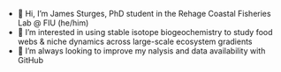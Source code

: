- 👋 Hi, I’m James Sturges, PhD student in the Rehage Coastal Fisheries Lab @ FIU (he/him)
- 👀 I’m interested in using stable isotope biogeochemistry to study food webs & niche dynamics across large-scale ecosystem gradients
- 🌱 I’m always looking to improve my nalysis and data availability with GitHub 


<!---
jwsturges1/jwsturges1 is a ✨ special ✨ repository because its `README.md` (this file) appears on your GitHub profile.
You can click the Preview link to take a look at your changes.
--->

